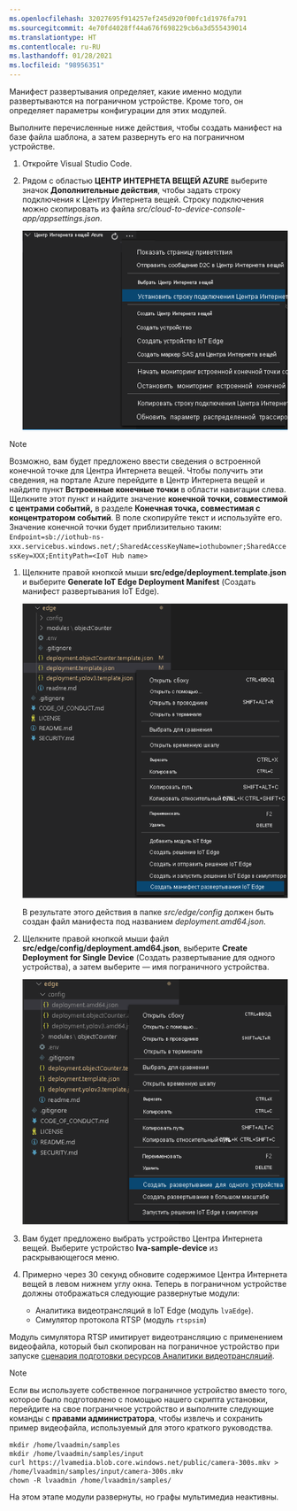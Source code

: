 ```yaml
---
ms.openlocfilehash: 32027695f914257ef245d920f00fc1d1976fa791
ms.sourcegitcommit: 4e70fd4028ff44a676f698229cb6a3d555439014
ms.translationtype: HT
ms.contentlocale: ru-RU
ms.lasthandoff: 01/28/2021
ms.locfileid: "98956351"
---
```

Манифест развертывания определяет, какие именно модули развертываются на пограничном устройстве. Кроме того, он определяет параметры конфигурации для этих модулей. 

Выполните перечисленные ниже действия, чтобы создать манифест на базе файла шаблона, а затем развернуть его на пограничном устройстве.

1. Откройте Visual Studio Code.
1. Рядом с областью **ЦЕНТР ИНТЕРНЕТА ВЕЩЕЙ AZURE** выберите значок **Дополнительные действия**, чтобы задать строку подключения к Центру Интернета вещей. Строку подключения можно скопировать из файла *src/cloud-to-device-console-app/appsettings.json*. 

    ![Установка строки подключения Центра Интернета вещей](../../../media/quickstarts/set-iotconnection-string.png)

> [!NOTE]
> Возможно, вам будет предложено ввести сведения о встроенной конечной точке для Центра Интернета вещей. Чтобы получить эти сведения, на портале Azure перейдите в Центр Интернета вещей и найдите пункт **Встроенные конечные точки** в области навигации слева. Щелкните этот пункт и найдите значение **конечной точки, совместимой с центрами событий,** в разделе **Конечная точка, совместимая с концентратором событий**. В поле скопируйте текст и используйте его. Значение конечной точки будет приблизительно таким:  
    ```
    Endpoint=sb://iothub-ns-xxx.servicebus.windows.net/;SharedAccessKeyName=iothubowner;SharedAccessKey=XXX;EntityPath=<IoT Hub name>
    ```

1. Щелкните правой кнопкой мыши **src/edge/deployment.template.json** и выберите **Generate IoT Edge Deployment Manifest** (Создать манифест развертывания IoT Edge).

    ![Создание файла манифеста развертывания IoT Edge](../../../media/quickstarts/generate-iot-edge-deployment-manifest.png)

    В результате этого действия в папке *src/edge/config* должен быть создан файл манифеста под названием *deployment.amd64.json*.
1. Щелкните правой кнопкой мыши файл **src/edge/config/deployment.amd64.json**, выберите **Create Deployment for Single Device** (Создать развертывание для одного устройства), а затем выберите — имя пограничного устройства.

    ![Создание развертывания для одного устройства](../../../media/quickstarts/create-deployment-single-device.png)

1. Вам будет предложено выбрать устройство Центра Интернета вещей. Выберите устройство **lva-sample-device** из раскрывающегося меню.
1. Примерно через 30 секунд обновите содержимое Центра Интернета вещей в левом нижнем углу окна. Теперь в пограничном устройстве должны отображаться следующие развернутые модули:

    * Аналитика видеотрансляций в IoT Edge (модуль `lvaEdge`).
    * Симулятор протокола RTSP (модуль `rtspsim`)

Модуль симулятора RTSP имитирует видеотрансляцию с применением видеофайла, который был скопирован на пограничное устройство при запуске [сценария подготовки ресурсов Аналитики видеотрансляций](https://github.com/Azure/live-video-analytics/tree/master/edge/setup). 

> [!NOTE]
> Если вы используете собственное пограничное устройство вместо того, которое было подготовлено с помощью нашего скрипта установки, перейдите на свое пограничное устройство и выполните следующие команды с **правами администратора**, чтобы извлечь и сохранить пример видеофайла, используемый для этого краткого руководства.  

```
mkdir /home/lvaadmin/samples      
mkdir /home/lvaadmin/samples/input    
curl https://lvamedia.blob.core.windows.net/public/camera-300s.mkv > /home/lvaadmin/samples/input/camera-300s.mkv  
chown -R lvaadmin /home/lvaadmin/samples/  
```
На этом этапе модули развернуты, но графы мультимедиа неактивны.
